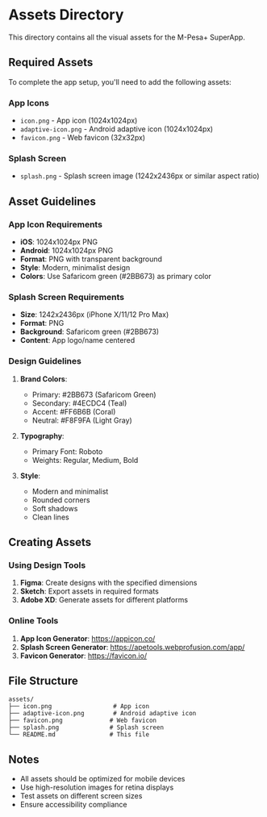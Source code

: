 # Assets Directory

This directory contains all the visual assets for the M-Pesa+ SuperApp.

## Required Assets

To complete the app setup, you'll need to add the following assets:

### App Icons
- `icon.png` - App icon (1024x1024px)
- `adaptive-icon.png` - Android adaptive icon (1024x1024px)
- `favicon.png` - Web favicon (32x32px)

### Splash Screen
- `splash.png` - Splash screen image (1242x2436px or similar aspect ratio)

## Asset Guidelines

### App Icon Requirements
- **iOS**: 1024x1024px PNG
- **Android**: 1024x1024px PNG
- **Format**: PNG with transparent background
- **Style**: Modern, minimalist design
- **Colors**: Use Safaricom green (#2BB673) as primary color

### Splash Screen Requirements
- **Size**: 1242x2436px (iPhone X/11/12 Pro Max)
- **Format**: PNG
- **Background**: Safaricom green (#2BB673)
- **Content**: App logo/name centered

### Design Guidelines
1. **Brand Colors**:
   - Primary: #2BB673 (Safaricom Green)
   - Secondary: #4ECDC4 (Teal)
   - Accent: #FF6B6B (Coral)
   - Neutral: #F8F9FA (Light Gray)

2. **Typography**:
   - Primary Font: Roboto
   - Weights: Regular, Medium, Bold

3. **Style**:
   - Modern and minimalist
   - Rounded corners
   - Soft shadows
   - Clean lines

## Creating Assets

### Using Design Tools
1. **Figma**: Create designs with the specified dimensions
2. **Sketch**: Export assets in required formats
3. **Adobe XD**: Generate assets for different platforms

### Online Tools
1. **App Icon Generator**: https://appicon.co/
2. **Splash Screen Generator**: https://apetools.webprofusion.com/app/
3. **Favicon Generator**: https://favicon.io/

## File Structure
```
assets/
├── icon.png                 # App icon
├── adaptive-icon.png        # Android adaptive icon
├── favicon.png             # Web favicon
├── splash.png              # Splash screen
└── README.md               # This file
```

## Notes
- All assets should be optimized for mobile devices
- Use high-resolution images for retina displays
- Test assets on different screen sizes
- Ensure accessibility compliance
